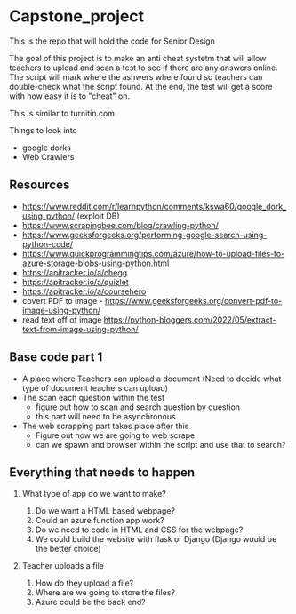 # Capstone_project
This is the repo that will hold the code for Senior Design

The goal of this project is to make an anti cheat systetm that will allow teachers to upload and scan a test to see if there are any answers online.
The script will mark where the asnwers where found so teachers can double-check what the script found.
At the end, the test will get a score with how easy it is to "cheat" on.

This is similar to turnitin.com

Things to look into
* google dorks
* Web Crawlers

## Resources
- https://www.reddit.com/r/learnpython/comments/kswa60/google_dork_using_python/    (exploit DB)
- https://www.scrapingbee.com/blog/crawling-python/
- https://www.geeksforgeeks.org/performing-google-search-using-python-code/
- https://www.quickprogrammingtips.com/azure/how-to-upload-files-to-azure-storage-blobs-using-python.html
- https://apitracker.io/a/chegg
- https://apitracker.io/a/quizlet
- https://apitracker.io/a/coursehero
- covert PDF to image - https://www.geeksforgeeks.org/convert-pdf-to-image-using-python/
- read text off of image https://python-bloggers.com/2022/05/extract-text-from-image-using-python/


## Base code part 1
* A place where Teachers can upload a document (Need to decide what type of document teachers can upload)
* The scan each question within the test
  * figure out how to scan and search question by question
  * this part will need to be asynchronous
* The web scrapping part takes place after this
  * Figure out how we are going to web scrape
  * can we spawn and browser within the script and use that to search?


## Everything that needs to happen
1. What type of app do we want to make?
   1. Do we want a HTML based webpage?
   2. Could an azure function app work?
   3. Do we need to code in HTML and CSS for the webpage?
   4. We could build the website with flask or Django (Django would be the better choice)

2. Teacher uploads a file
   1. How do they upload a file?
   2. Where are we going to store the files?
   3. Azure could be the back end?
